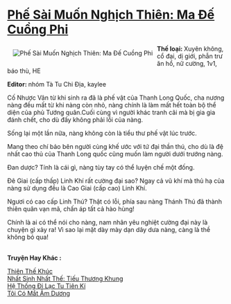 <a href="https://utruyen.com/truyen/phe-sai-muon-nghich-thien-ma-de-cuong-phi/16146/" title="Phế Sài Muốn Nghịch Thiên: Ma Đế Cuồng Phi"><h1>Phế Sài Muốn Nghịch Thiên: Ma Đế Cuồng Phi</h1></a><div style="display:table"><img align="right" style="float: left; padding: 10px;" src="https://utruyen.com/images/story/200x260/phe-sai-muon-nghich-thien-ma-de-cuong-phi.jpg" alt="Phế Sài Muốn Nghịch Thiên: Ma Đế Cuồng Phi"><b>Thế loại: </b>Xuyên không, cổ đại, dị giới, phẫn trư ăn hổ, nữ cường, 1v1, báo thù, HE<p></p><b>Editor: </b>nhóm Tà Tu Chi Địa, kaylee<p></p>Cố Nhược Vân từ khi sinh ra đã là phế vật của Thanh Long Quốc, cha nương nàng đều mất từ khi nàng còn nhỏ, nàng chính là làm mất hết toàn bộ thể diện của phủ Tướng quân.Cuối cùng vì người khác tranh cãi mà bị gia gia đánh chết, cho dù đấy không phải lỗi của nàng.<p></p>Sống lại một lần nữa, nàng không còn là tiểu thư phế vật lúc trước.<p></p>Mang theo chí bảo bên người cùng khế ước với tứ đại thần thú, cho dù là đệ nhất cao thủ của Thanh Long quốc cũng muốn làm người dưới trướng nàng.<p></p>Đan dược? Tính là cái gì, nàng tùy tay có thể luyện chế một đống.<p></p>Đê Giai (cấp thấp) Linh Khí rất cường đại sao? Ngay cả vũ khí mà thủ hạ của nàng sử dụng đều là Cao Giai (cấp cao) Linh Khí.<p></p>Ngươi có cao cấp Linh Thú? Thật có lỗi, phía sau nàng Thánh Thú đã thành thiên quân vạn mã, chấn áp tất cả hào hùng!<p></p>Chính là ai có thể nói cho nàng, nam nhân yêu nghiệt cường đại này là chuyện gì xảy ra! Vì sao lại mặt dày mày dạn dây dưa nàng, càng là thề không bỏ qua!</div><p><br><b>Truyện Hay Khác :</b></p><a href="https://utruyen.com/truyen/thien-the-khuc/18965/" alt="Thiên Thế Khúc">Thiên Thế Khúc</a><br/><a href="https://github.com/quanluxury/ngontinhhot/tree/master/truyenhay/19304/" alt="Nhất Sinh Nhất Thế: Tiếu Thương Khung">Nhất Sinh Nhất Thế: Tiếu Thương Khung</a><br/><a href="https://github.com/quanluxury/ngontinhhot/tree/master/truyenhay/17549/" alt="Hệ Thống Đi Lạc Tu Tiên Kí">Hệ Thống Đi Lạc Tu Tiên Kí</a><br/><a href="https://github.com/quanluxury/ngontinhhot/tree/master/truyenhay/19019/" alt="Tôi Có Mắt Âm Dương">Tôi Có Mắt Âm Dương</a><br/>